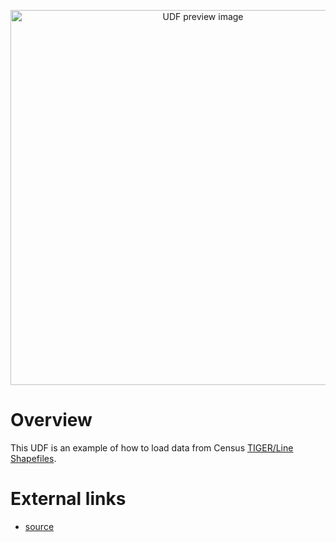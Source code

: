 <!--fused:preview-->
<p align="center"><img src="https://fused-magic.s3.us-west-2.amazonaws.com/thumbnails/udfs-staging/DC_File_Example.png" width="600" alt="UDF preview image"></p>

<!--fused:readme-->
# Overview

This UDF is an example of how to load data from Census [TIGER/Line Shapefiles](https://www.census.gov/geographies/mapping-files/time-series/geo/tiger-line-file.html).

# External links

- [source](https://www2.census.gov/geo/tiger/TIGER_RD18/STATE/11_DISTRICT_OF_COLUMBIA/11/)
